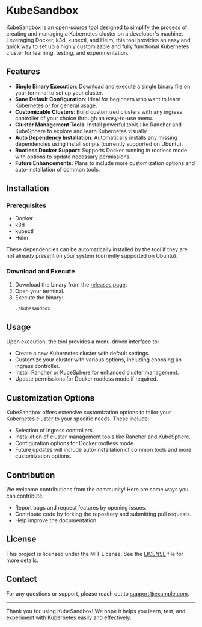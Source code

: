 # KubeSandbox

KubeSandbox is an open-source tool designed to simplify the process of creating and managing a Kubernetes cluster on a developer's machine. Leveraging Docker, k3d, kubectl, and Helm, this tool provides an easy and quick way to set up a highly customizable and fully functional Kubernetes cluster for learning, testing, and experimentation.

## Features

- **Single Binary Execution**: Download and execute a single binary file on your terminal to set up your cluster.
- **Sane Default Configuration**: Ideal for beginners who want to learn Kubernetes or for general usage.
- **Customizable Clusters**: Build customized clusters with any ingress controller of your choice through an easy-to-use menu.
- **Cluster Management Tools**: Install powerful tools like Rancher and KubeSphere to explore and learn Kubernetes visually.
- **Auto Dependency Installation**: Automatically installs any missing dependencies using install scripts (currently supported on Ubuntu).
- **Rootless Docker Support**: Supports Docker running in rootless mode with options to update necessary permissions.
- **Future Enhancements**: Plans to include more customization options and auto-installation of common tools.

## Installation

### Prerequisites

- Docker
- k3d
- kubectl
- Helm

These dependencies can be automatically installed by the tool if they are not already present on your system (currently supported on Ubuntu).

### Download and Execute

1. Download the binary from the [releases page](#).
2. Open your terminal.
3. Execute the binary:
   ```bash
   ./kubesandbox
   ```

## Usage

Upon execution, the tool provides a menu-driven interface to:

- Create a new Kubernetes cluster with default settings.
- Customize your cluster with various options, including choosing an ingress controller.
- Install Rancher or KubeSphere for enhanced cluster management.
- Update permissions for Docker rootless mode if required.

## Customization Options

KubeSandbox offers extensive customization options to tailor your Kubernetes cluster to your specific needs. These include:

- Selection of ingress controllers.
- Installation of cluster management tools like Rancher and KubeSphere.
- Configuration options for Docker rootless mode.
- Future updates will include auto-installation of common tools and more customization options.

## Contribution

We welcome contributions from the community! Here are some ways you can contribute:

- Report bugs and request features by opening issues.
- Contribute code by forking the repository and submitting pull requests.
- Help improve the documentation.

## License

This project is licensed under the MIT License. See the [LICENSE](LICENSE) file for more details.

## Contact

For any questions or support, please reach out to [support@example.com](mailto:support@example.com).

---

Thank you for using KubeSandbox! We hope it helps you learn, test, and experiment with Kubernetes easily and effectively.